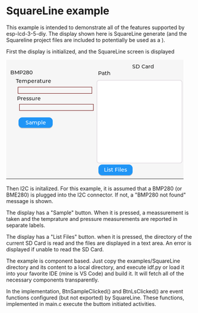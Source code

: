 # SquareLine example

This example is intended to demonstrate all of the features supported by esp-lcd-3-5-diy. The display shown here is SquareLine generate (and the Squareline project files are included to potentially be used as a ). 

First the display is initialized, and the SquareLine screen is displayed

![screenshot](assets/example.png)

Then I2C is initalized. For this example, it is assumed that a BMP280 (or BME280) is plugged into the I2C connector. If not, a "BMP280 not found" message is shown.

The display has a "Sample" button. When it is pressed, a meassurement is taken and the temprature and pressure measurements are reported in separate labels.

The display has a "List Files" button. when it is pressed, the directory of the current SD Card is read and the files are displayed in a text area. An error is displayed if unable to read the SD Card.

The example is component based. Just copy the examples/SquareLine directory and its content to a local directory, and execute idf.py or load it into your favorite IDE (mine is VS Code) and build it. It will fetch all of the necessary components transparently.

In the implementation, BtnSampleClicked() and BtnLsClicked() are event functions configured (but not exported) by SquareLine. These functions, implemented in main.c execute the buttom initiated activities.
